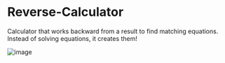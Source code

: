 # Reverse-Calculator
Calculator that works backward from a result to find matching equations. Instead of solving equations, it creates them!

![image](https://github.com/user-attachments/assets/487a29aa-c98e-47e5-8f6d-d682a0d1083f)

